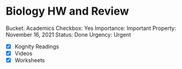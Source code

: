 # Biology HW and Review

Bucket: Academics
Checkbox: Yes
Importance: Important
Property: November 16, 2021
Status: Done
Urgency: Urgent

- [x]  Kognity Readings
- [x]  Videos
- [x]  Worksheets